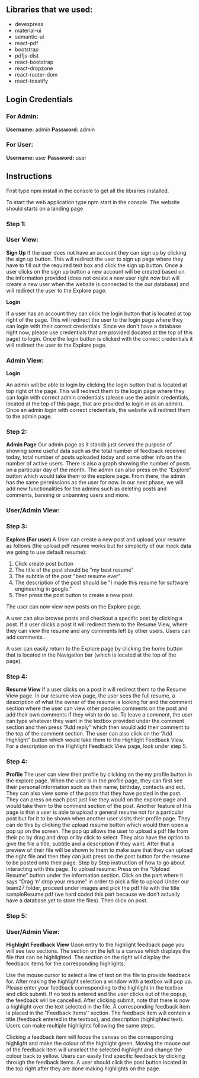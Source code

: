 ## Libraries that we used:
- devexpress
- material-ui
- semantic-ui
- react-pdf
- bootstrap
- pdfjs-dist
- react-bootstrap
- react-dropzone
- react-router-dom
- react-toastify


## Login Credentials

### For Admin:
**Username:** admin
**Password:** admin

### For User:
**Username:** user
**Password:** user

## Instructions

First type npm install in the console to get all the libraries installed.

To start the web application type npm start in the console. The website should starts on a landing page

### Step 1:
### User View:
**Sign Up**
 	If the user does not have an account they can sign up by clicking the sign up button. This will redirect the user to sign up page where they have to fill out the required text box and click the sign up button. Once a user clicks on the sign up button a new account will be created based on the information provided (does not create a new user right now but will create a new user when the website is connected to the our database) and will redirect the user to the Explore page.

**Login**

If a user has an account they can click the login button that is located at top right of the page. This will redirect the user to the login page where they can login with their correct credentials. Since we don't have a database right now, please use credentials that are provided (located at the top of this page) to login. Once the login button is clicked with the correct credentials it will redirect the user to the Explore page.


### Admin View:
**Login**

An admin will be able to login by clicking the login button that is located at top right of the page. This will redirect them to the login page where they can login with correct admin credentials (please use the admin credentials, located at the top of this page,  that are provided to login in as an admin). Once an admin login with correct credentials, the website will redirect them to the admin page.


### Step 2:
**Admin Page**
Our admin page as it stands just serves the purpose of showing some useful data such as the total number of feedback received today, total number of posts uploaded today and some other info on the number of active users. There is also a graph showing the number of posts on a particular day of the month. The admin can also press on the “Explore” button which would take them to the explore page. From there, the admin has the same permissions as the user for now. In our next phase, we will add new functionalities for the admins such as deleting posts and comments, banning or unbanning users and more.

### User/Admin View:

### Step 3:
**Explore (For user)**
A User can create a new post and upload your resume as follows (the upload pdf resume works but for simplicity of our mock data we going to use default resume): 

1. Click create post button
2. The title of the post should be  "my best resume"
3. The subtitle of the post  "best resume ever"
4. The description of the post should be "I made this resume for software engineering in google."
5. Then press the post button to create a new post.

The user can now view new posts on the Explore page.

A user can also browse posts and checkout a specific post by clicking a post. If a user clicks a post it will redirect them to the Resume View, where they can view the resume and any comments left by other users. Users can add comments .

A user can easily return to the Explore page by clicking the home button that is located in the Navigation bar (which is located at the top of the page).

### Step 4:
**Resume View**
	If a user clicks on a post it will redirect them to the Resume View page.
	In our resume view page, the user sees the full resume, a description of what the owner of the resume is looking for and the comment section where the user can view other peoples comments on the post and add their own comments if they wish to do so. To leave a comment, the user can type whatever they want in the textbox provided under the comment section and then press “Add reply” which then would add their comment to the top of the comment section. The user can also click on the “Add Highlight” button which would take them to the Highlight Feedback View. For a description on the Highlight Feedback View page, look under step 5.

### Step 4:
**Profile**
The user can view their profile by clicking on the my profile button in the explore page. When the user is in the profile page, they can first see their personal information such as their name, birthday, contacts and ect. They can also view some of the posts that they have posted in the past. They can press on each post just like they would on the explore page and would take them to the comment section of the post. Another feature of this page is that a user is able to upload a general resume not for a particular post but for it to be shown when another user visits their profile page. They can do this by clicking the upload resume button which would then open a pop up on the screen. The pop up allows the user to upload a pdf file from their pc by drag and drop or by click to select. They also have the option to give the file a title, subtitle and a description if they want. After that a preview of their file will be shown to them to make sure that they can upload the right file and then they can just press on the post button for the resume to be posted onto their page. 
Step by Step instruction of how to go about interacting with this page.
To upload resume:
Press on the “Upload Resume” button under the information section.
Click on the part where it says “Drag ‘n’ drop your resume” in order to pick a file to upload
Under our team27 folder, proceed under images and pick the pdf file with the title sampleResume.pdf (we hard coded  this part because we don’t actually have a database yet to store the files).
Then click on post.


### Step 5:
### User/Admin View:
**Highlight Feedback View**
Upon entry to the highlight feedback page you will see two sections. The section on the left is a canvas which displays the file that can be highlighted. The section on the right will display the feedback items for the corresponding highlights.

Use the mouse cursor to select a line of text on the file to provide feedback for. After making the highlight selection a window with a textbox will pop up. Please enter your feedback corresponding to the highlight in the textbox and click submit. If no text is entered and the user clicks out of the popup, the feedback will be cancelled. After clicking submit, note that there is now a highlight over the text selected in the file. A corresponding feedback item is placed in the "Feedback Items'' section. The feedback item will contain a title (feedback entered in the textbox), and description (highlighted text). Users can make multiple highlights following the same steps.

Clicking a feedback item will focus the canvas on the corresponding highlight and make the colour of the highlight green. Moving the mouse out of the feedback item will unselect the selected highlight and change the colour back to yellow. Users can easily find specific feedback by clicking through the feedback items.
A user should click the post button located in the top right after they are done making highlights on the page.
